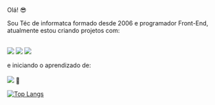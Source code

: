 Olá! :sunglasses:

Sou Téc de informatca formado desde 2006 e programador Front-End, atualmente estou criando projetos com:
<br>
<br>

  <img src="https://img.shields.io/badge/HTML-239120?style=for-the-badge&logo=html5&logoColor=wh">
  <img src="https://img.shields.io/badge/CSS-239120?&style=for-the-badge&logo=css3&logoColor=white">
  <img src="https://img.shields.io/badge/JavaScript-323330?style=for-the-badge&logo=javascript&logoColor=F7DF1E">
  
e iniciando o aprendizado de:
<br>
<br>
<img src="https://img.shields.io/badge/React-20232A?style=for-the-badge&logo=react&logoColor=61DAFB"> :muscle:


[![Top Langs](https://github-readme-stats.vercel.app/api/top-langs/?username=vhdev30)](https://github.com/anuraghazra/github-readme-stats)


